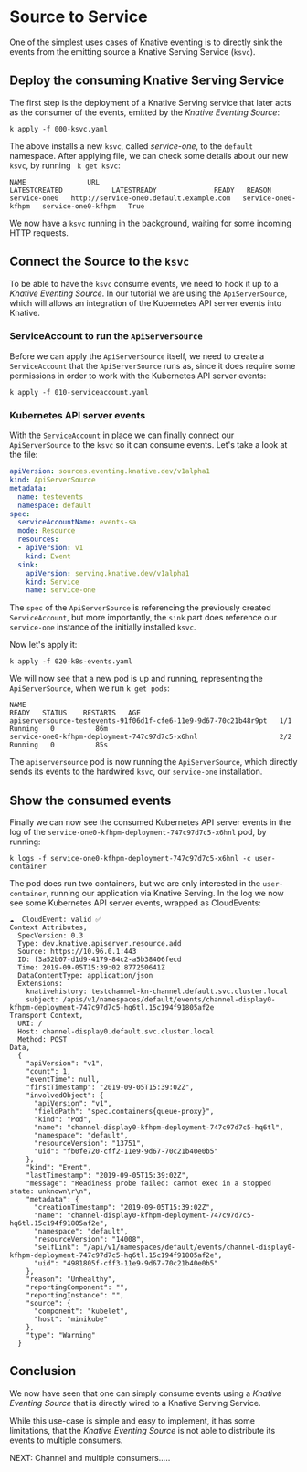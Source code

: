 # Source to Service 

One of the simplest uses cases of Knative eventing is to directly sink the events from the emitting source a Knative Serving Service (`ksvc`).

## Deploy the consuming Knative Serving Service

The first step is the deployment of a Knative Serving service that later acts as the consumer of the events, emitted by the _Knative Eventing Source_:

```
k apply -f 000-ksvc.yaml
```

The above installs a new `ksvc`, called _service-one_, to the `default` namespace. After applying file, we can check some details about our new `ksvc`, by running ` k get ksvc`:

```
NAME               URL                                           LATESTCREATED            LATESTREADY              READY   REASON
service-one0   http://service-one0.default.example.com   service-one0-kfhpm   service-one0-kfhpm   True    
```

We now have a `ksvc` running in the background, waiting for some incoming HTTP requests.

## Connect the Source to the `ksvc`

To be able to have the `ksvc` consume events, we need to hook it up to a _Knative Eventing Source_. In our tutorial we are using the `ApiServerSource`, which will allows an integration of the Kubernetes API server events into Knative.

### ServiceAccount to run the `ApiServerSource`

Before we can apply the `ApiServerSource` itself, we need to create a `ServiceAccount` that the `ApiServerSource` runs as, since it does require some permissions in order to work with the Kubernetes API server events:

```
k apply -f 010-serviceaccount.yaml
```

### Kubernetes API server events

With the `ServiceAccount` in place we can finally connect our `ApiServerSource` to the `ksvc` so it can consume events. Let's take a look at the file:

```yaml
apiVersion: sources.eventing.knative.dev/v1alpha1
kind: ApiServerSource
metadata:
  name: testevents
  namespace: default
spec:
  serviceAccountName: events-sa
  mode: Resource
  resources:
  - apiVersion: v1
    kind: Event
  sink:
    apiVersion: serving.knative.dev/v1alpha1
    kind: Service
    name: service-one
```

The `spec` of the `ApiServerSource` is referencing the previously created `ServiceAccount`, but more importantly, the `sink` part does reference our `service-one` instance of the initially installed `ksvc`.

Now let's apply it:

```
k apply -f 020-k8s-events.yaml
```

We will now see that a new pod is up and running, representing the `ApiServerSource`, when we run `k get pods`:

```
NAME                                                              READY   STATUS    RESTARTS   AGE
apiserversource-testevents-91f06d1f-cfe6-11e9-9d67-70c21b48r9pt   1/1     Running   0          86m
service-one0-kfhpm-deployment-747c97d7c5-x6hnl                    2/2     Running   0          85s
```

The `apiserversource` pod is now running the `ApiServerSource`, which directly sends its events to the hardwired `ksvc`, our `service-one` installation.

## Show the consumed events

Finally we can now see the consumed Kubernetes API server events in the log of the `service-one0-kfhpm-deployment-747c97d7c5-x6hnl` pod, by running:

```
k logs -f service-one0-kfhpm-deployment-747c97d7c5-x6hnl -c user-container
```

The pod does run two containers, but we are only interested in the `user-container`, running our application via Knative Serving. In the log we now see some Kubernetes API server events, wrapped as CloudEvents:

```
☁️  CloudEvent: valid ✅
Context Attributes,
  SpecVersion: 0.3
  Type: dev.knative.apiserver.resource.add
  Source: https://10.96.0.1:443
  ID: f3a52b07-d1d9-4179-84c2-a5b38406fecd
  Time: 2019-09-05T15:39:02.877250641Z
  DataContentType: application/json
  Extensions: 
    knativehistory: testchannel-kn-channel.default.svc.cluster.local
    subject: /apis/v1/namespaces/default/events/channel-display0-kfhpm-deployment-747c97d7c5-hq6tl.15c194f91805af2e
Transport Context,
  URI: /
  Host: channel-display0.default.svc.cluster.local
  Method: POST
Data,
  {
    "apiVersion": "v1",
    "count": 1,
    "eventTime": null,
    "firstTimestamp": "2019-09-05T15:39:02Z",
    "involvedObject": {
      "apiVersion": "v1",
      "fieldPath": "spec.containers{queue-proxy}",
      "kind": "Pod",
      "name": "channel-display0-kfhpm-deployment-747c97d7c5-hq6tl",
      "namespace": "default",
      "resourceVersion": "13751",
      "uid": "fb0fe720-cff2-11e9-9d67-70c21b40e0b5"
    },
    "kind": "Event",
    "lastTimestamp": "2019-09-05T15:39:02Z",
    "message": "Readiness probe failed: cannot exec in a stopped state: unknown\r\n",
    "metadata": {
      "creationTimestamp": "2019-09-05T15:39:02Z",
      "name": "channel-display0-kfhpm-deployment-747c97d7c5-hq6tl.15c194f91805af2e",
      "namespace": "default",
      "resourceVersion": "14008",
      "selfLink": "/api/v1/namespaces/default/events/channel-display0-kfhpm-deployment-747c97d7c5-hq6tl.15c194f91805af2e",
      "uid": "4981805f-cff3-11e9-9d67-70c21b40e0b5"
    },
    "reason": "Unhealthy",
    "reportingComponent": "",
    "reportingInstance": "",
    "source": {
      "component": "kubelet",
      "host": "minikube"
    },
    "type": "Warning"
  }
```

## Conclusion 

We now have seen that one can simply consume events using a _Knative Eventing Source_ that is directly wired to a Knative Serving Service.

While this use-case is simple and easy to implement, it has some limitations, that the _Knative Eventing Source_ is not able to distribute its events to multiple consumers.

NEXT: Channel and multiple consumers.....
